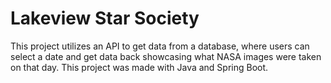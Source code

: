 # Lakeview Star Society
This project utilizes an API to get data from a database, where users can select a date and get data back showcasing what NASA images were taken on that day. This project was made with Java and Spring Boot.
